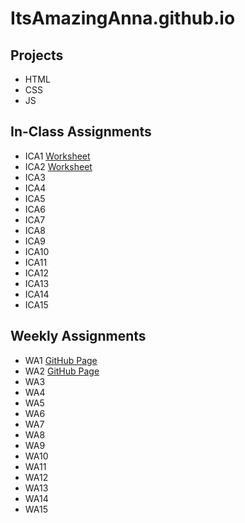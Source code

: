 # ItsAmazingAnna.github.io

## Projects
* HTML 
* CSS
* JS

## In-Class Assignments
* ICA1 [Worksheet](https://docs.google.com/document/d/1VyyKRw98YNQfXu8paSmGFIahvTNLa9mRMBitiB3dG4U/edit?usp=sharing)
* ICA2 [Worksheet](https://docs.google.com/document/d/1hsHn__4LdslALr6VbQQAWSAHCunzpzyGF3xK2lGuCmg/edit?usp=sharing)
* ICA3
* ICA4
* ICA5
* ICA6
* ICA7
* ICA8
* ICA9
* ICA10
* ICA11
* ICA12
* ICA13
* ICA14
* ICA15

## Weekly Assignments
* WA1 [GitHub Page](https://itsamazinganna.github.io/wa/wa1.html)
* WA2 [GitHub Page](https://itsamazinganna.github.io/wa/wa2.html)
* WA3
* WA4
* WA5
* WA6
* WA7
* WA8
* WA9
* WA10
* WA11
* WA12
* WA13
* WA14
* WA15
